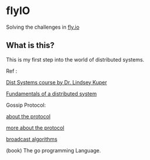 # flyIO

Solving the challenges in [fly.io](https://fly.io/dist_sys)

## What is this?

This is my first step into the world of distributed systems.

Ref :

[Dist Systems course by Dr. Lindsey Kuper](https://www.youtube.com/watch?v=rZPRjLMWOao&list=PLNPUF5QyWU8PydLG2cIJrCvnn5I_exhYx)

[Fundamentals of a distributed system](https://www.baeldung.com/cs/distributed-systems-guide?ref=highscalability.com)

Gossip Protocol:

[about the protocol](https://highscalability.com/gossip-protocol-explained/)

[more about the protocol](https://medium.com/nerd-for-tech/gossip-protocol-in-distributed-systems-e2b0665c7135)

[broadcast algorithms](https://www.youtube.com/watch?v=77qpCahU3fo)

(book) The go programming Language.


